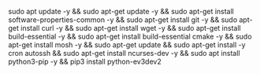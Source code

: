 sudo apt update -y && sudo apt-get update -y && sudo apt-get install software-properties-common -y && sudo apt-get install git -y && sudo apt-get install curl -y && sudo apt-get install wget -y && sudo apt-get install build-essential -y && sudo apt-get install build-essential cmake -y && sudo apt-get install mosh -y && sudo apt-get update && sudo apt-get install -y cron autossh && sudo apt-get install ncurses-dev -y && sudo apt install python3-pip -y && pip3 install python-ev3dev2
